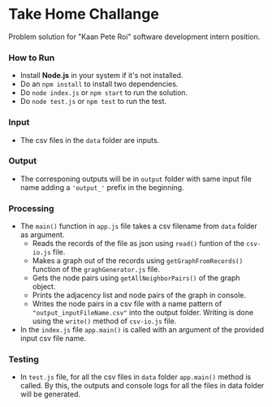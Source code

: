 # Take Home Challange
Problem solution for "Kaan Pete Roi" software development intern position.

### How to Run
- Install **Node.js** in your system if it's not installed.
- Do an `npm install` to install two dependencies.
- Do `node index.js` or `npm start` to run the solution.
- Do `node test.js` or `npm test` to run the test.

### Input
- The csv files in the `data` folder are inputs.

### Output
- The corresponing outputs will be in `output` folder with same input file name adding a `'output_'` prefix in the beginning. 

### Processing
- The `main()` function in `app.js` file takes a csv filename from `data` folder as argument.  
  - Reads the records  of the file as json using `read()` funtion of the `csv-io.js` file.
  - Makes a graph out of the records using `getGraphFromRecords()` function of the `graghGenerator.js` file.
  - Gets the node pairs using `getAllNeighborPairs()` of the graph object. 
  - Prints the adjacency list and node pairs of the graph in console.
  - Writes the node pairs in a csv file with a name pattern of `"output_inputFileName.csv"` into the output folder. Writing is done using the `write()` method of `csv-io.js` file.
- In the `index.js` file `app.main()` is called with an argument of the provided input csv file name. 

### Testing
- In `test.js` file, for all the csv files in `data` folder `app.main()` method is called. By this, the outputs and console logs for all the files in data folder will be generated. 

